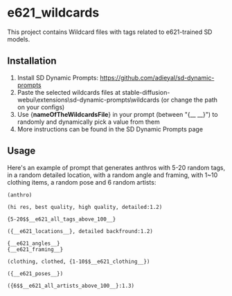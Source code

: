 # e621_wildcards

This project contains Wildcard files with tags related to e621-trained SD models.

## Installation

1) Install SD Dynamic Prompts: https://github.com/adieyal/sd-dynamic-prompts
2) Paste the selected wildcards files at stable-diffusion-webui\extensions\sd-dynamic-prompts\wildcards (or change the path on your configs)
3) Use {__nameOfTheWildcardsFile__} in your prompt (between "{__ __}") to randomly and dynamically pick a value from them
4) More instructions can be found in the SD Dynamic Prompts page

## Usage

Here's an example of prompt that generates anthros with 5-20 random tags, in a random detailed location, with a random angle and framing, with 1~10 clothing items, a random pose and 6 random artists:

	(anthro)

	(hi res, best quality, high quality, detailed:1.2)

	{5-20$$__e621_all_tags_above_100__}

	({__e621_locations__}, detailed backfround:1.2)

	{__e621_angles__}
	{__e621_framing__}

	(clothing, clothed, {1-10$$__e621_clothing__})

	({__e621_poses__})

	({6$$__e621_all_artists_above_100__}:1.3)
